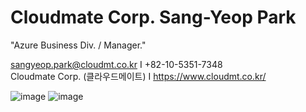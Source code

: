Cloudmate Corp. Sang-Yeop Park
==========
"Azure Business Div. / Manager."

sangyeop.park@cloudmt.co.kr I +82-10-5351-7348  
Cloudmate Corp. (클라우드메이트) I https://www.cloudmt.co.kr/

![image](https://user-images.githubusercontent.com/58406083/71791053-d66d8f80-3076-11ea-9933-de67467d1f5e.png)
![image](https://user-images.githubusercontent.com/58406083/71791060-da011680-3076-11ea-9882-8c9ed12615cf.png)

